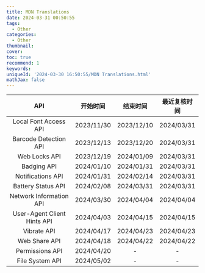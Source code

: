 ```yaml
---
title: MDN Translations
date: 2024-03-31 00:50:55
tags:
  - Other
categories:
  - Other
thumbnail:
cover:
toc: true
recommend: 1
keywords:
uniqueId: '2024-03-30 16:50:55/MDN Translations.html'
mathJax: false
---
```


|             API             |    开始时间    |    结束时间    |   最近复核时间   |
|:---------------------------:|:----------:|:----------:|:----------:|
|    Local Font Access API    | 2023/11/30 | 2023/12/10 | 2024/03/31 |
|    Barcode Detection API    | 2023/12/13 | 2023/12/20 | 2024/03/31 |
|        Web Locks API        | 2023/12/19 | 2024/01/09 | 2024/03/31 |
|         Badging API         | 2024/01/10 | 2024/01/31 | 2024/03/31 |
|      Notifications API      | 2024/01/31 | 2024/02/14 | 2024/03/31 |
|     Battery Status API      | 2024/02/08 | 2024/03/31 | 2024/03/31 |
|   Network Information API   | 2024/03/30 | 2024/04/04 | 2024/04/04 |
| User-Agent Client Hints API | 2024/04/03 | 2024/04/15 | 2024/04/15 |
|         Vibrate API         | 2024/04/17 | 2024/04/23 | 2024/04/23 |
|        Web Share API        | 2024/04/18 | 2024/04/22 | 2024/04/22 |
|       Permissions API       | 2024/04/20 |     -      |     -      |
|       File System API       | 2024/05/02 |     -      |     -      |
